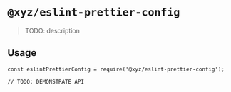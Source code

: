 # `@xyz/eslint-prettier-config`

> TODO: description

## Usage

```
const eslintPrettierConfig = require('@xyz/eslint-prettier-config');

// TODO: DEMONSTRATE API
```
